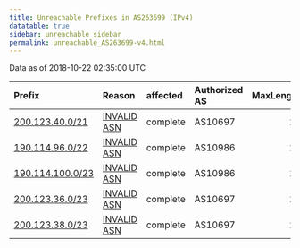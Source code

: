 ```yaml
---
title: Unreachable Prefixes in AS263699 (IPv4)
datatable: true
sidebar: unreachable_sidebar
permalink: unreachable_AS263699-v4.html
---
```


Data as of 2018-10-22 02:35:00 UTC


<div class="datatable-begin"></div>

| Prefix                                                     | Reason                                                                                                   | affected   | Authorized AS   |   MaxLength | Anchor                                         |   unreachable /24s |
|:-----------------------------------------------------------|:---------------------------------------------------------------------------------------------------------|:-----------|:----------------|------------:|:-----------------------------------------------|-------------------:|
| [200.123.40.0/21](https://stat.ripe.net/200.123.40.0/21)   | [INVALID ASN](https://rpki-validator.ripe.net/announcement-preview?asn=AS263699&prefix=200.123.40.0/21)  | complete   | AS10697         |          24 | [LACNIC](unreachable_LACNIC_RPKI_Root-v4.html) |                  8 |
| [190.114.96.0/22](https://stat.ripe.net/190.114.96.0/22)   | [INVALID ASN](https://rpki-validator.ripe.net/announcement-preview?asn=AS263699&prefix=190.114.96.0/22)  | complete   | AS10986         |          22 | [LACNIC](unreachable_LACNIC_RPKI_Root-v4.html) |                  4 |
| [190.114.100.0/23](https://stat.ripe.net/190.114.100.0/23) | [INVALID ASN](https://rpki-validator.ripe.net/announcement-preview?asn=AS263699&prefix=190.114.100.0/23) | complete   | AS10986         |          22 | [LACNIC](unreachable_LACNIC_RPKI_Root-v4.html) |                  2 |
| [200.123.36.0/23](https://stat.ripe.net/200.123.36.0/23)   | [INVALID ASN](https://rpki-validator.ripe.net/announcement-preview?asn=AS263699&prefix=200.123.36.0/23)  | complete   | AS10697         |          24 | [LACNIC](unreachable_LACNIC_RPKI_Root-v4.html) |                  2 |
| [200.123.38.0/23](https://stat.ripe.net/200.123.38.0/23)   | [INVALID ASN](https://rpki-validator.ripe.net/announcement-preview?asn=AS263699&prefix=200.123.38.0/23)  | complete   | AS10697         |          24 | [LACNIC](unreachable_LACNIC_RPKI_Root-v4.html) |                  2 |

<div class="datatable-end"></div>